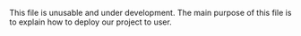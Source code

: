 This file is unusable and under development.
The main purpose of this file is to explain how to deploy our project to user.